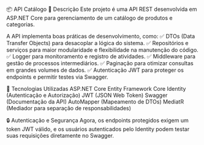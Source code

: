 📦 API Catálogo
📌 Descrição
Este projeto é uma API REST desenvolvida em ASP.NET Core para gerenciamento de um catálogo de produtos e categorias.

A API implementa boas práticas de desenvolvimento, como:
✅ DTOs (Data Transfer Objects) para desacoplar a lógica do sistema.
✅ Repositórios e serviços para maior modularidade e flexibilidade na manutenção do código.
✅ Logger para monitoramento e registro de atividades.
✅ Middleware para gestão de processos intermediários.
✅ Paginação para otimizar consultas em grandes volumes de dados.
✅ Autenticação JWT para proteger os endpoints e permitir testes via Swagger.

🚀 Tecnologias Utilizadas
ASP.NET Core
Entity Framework Core
Identity (Autenticação e Autorização)
JWT (JSON Web Token)
Swagger (Documentação da API)
AutoMapper (Mapeamento de DTOs)
MediatR (Mediador para separação de responsabilidades)

🔒 Autenticação e Segurança
Agora, os endpoints protegidos exigem um token JWT válido, e os usuários autenticados pelo Identity podem testar suas requisições diretamente no Swagger.
